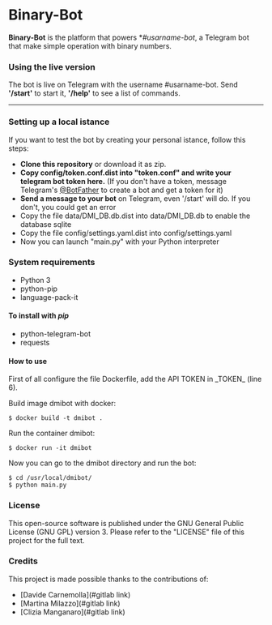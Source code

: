 # Binary-Bot

**Binary-Bot** is the platform that powers **#usarname-bot*, a Telegram bot that make simple operation with binary numbers.
### Using the live version
The bot is live on Telegram with the username #usarname-bot.
Send **'/start'** to start it, **'/help'** to see a list of commands.


---

### Setting up a local istance
If you want to test the bot by creating your personal istance, follow this steps:
* **Clone this repository** or download it as zip.
* **Copy config/token.conf.dist into "token.conf" and write your telegram bot token here.** (If you don't have a token, message Telegram's [@BotFather](http://telegram.me/Botfather) to create a bot and get a token for it)
* **Send a message to your bot** on Telegram, even '/start' will do. If you don't, you could get an error
* Copy the file data/DMI_DB.db.dist into data/DMI_DB.db to enable the database sqlite
* Copy the file config/settings.yaml.dist into config/settings.yaml
* Now you can launch "main.py" with your Python interpreter

### System requirements

- Python 3
- python-pip
- language-pack-it

#### To install with *pip*

- python-telegram-bot
- requests

#### How to use

First of all configure the file Dockerfile, add the API TOKEN in \_TOKEN\_ (line 6).

Build image dmibot with docker:

```
$ docker build -t dmibot .
```

Run the container dmibot:

```
$ docker run -it dmibot
```

Now you can go to the dmibot directory and run the bot:

```
$ cd /usr/local/dmibot/
$ python main.py
```

### License
This open-source software is published under the GNU General Public License (GNU GPL) version 3. Please refer to the "LICENSE" file of this project for the full text.

### Credits
This project is made possible thanks to the contributions of:

- [Davide Carnemolla](#gitlab link)
- [Martina Milazzo](#gitlab link)
- [Clizia Manganaro](#gitlab link)

